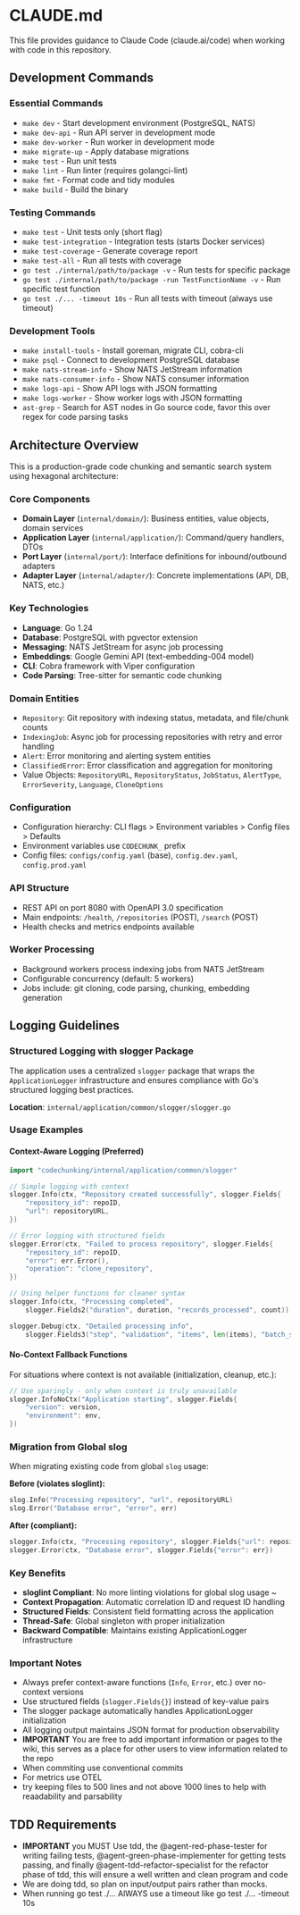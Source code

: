 # CLAUDE.md

This file provides guidance to Claude Code (claude.ai/code) when working with code in this repository.

## Development Commands

### Essential Commands
- `make dev` - Start development environment (PostgreSQL, NATS)
- `make dev-api` - Run API server in development mode
- `make dev-worker` - Run worker in development mode
- `make migrate-up` - Apply database migrations
- `make test` - Run unit tests
- `make lint` - Run linter (requires golangci-lint)
- `make fmt` - Format code and tidy modules
- `make build` - Build the binary

### Testing Commands
- `make test` - Unit tests only (short flag)
- `make test-integration` - Integration tests (starts Docker services)
- `make test-coverage` - Generate coverage report
- `make test-all` - Run all tests with coverage
- `go test ./internal/path/to/package -v` - Run tests for specific package
- `go test ./internal/path/to/package -run TestFunctionName -v` - Run specific test function
- `go test ./... -timeout 10s` - Run all tests with timeout (always use timeout)

### Development Tools
- `make install-tools` - Install goreman, migrate CLI, cobra-cli
- `make psql` - Connect to development PostgreSQL database
- `make nats-stream-info` - Show NATS JetStream information
- `make nats-consumer-info` - Show NATS consumer information
- `make logs-api` - Show API logs with JSON formatting
- `make logs-worker` - Show worker logs with JSON formatting
- `ast-grep` - Search for AST nodes in Go source code, favor this over regex for code parsing tasks

## Architecture Overview

This is a production-grade code chunking and semantic search system using hexagonal architecture:

### Core Components
- **Domain Layer** (`internal/domain/`): Business entities, value objects, domain services
- **Application Layer** (`internal/application/`): Command/query handlers, DTOs
- **Port Layer** (`internal/port/`): Interface definitions for inbound/outbound adapters
- **Adapter Layer** (`internal/adapter/`): Concrete implementations (API, DB, NATS, etc.)

### Key Technologies
- **Language**: Go 1.24
- **Database**: PostgreSQL with pgvector extension
- **Messaging**: NATS JetStream for async job processing
- **Embeddings**: Google Gemini API (text-embedding-004 model)
- **CLI**: Cobra framework with Viper configuration
- **Code Parsing**: Tree-sitter for semantic code chunking

### Domain Entities
- `Repository`: Git repository with indexing status, metadata, and file/chunk counts
- `IndexingJob`: Async job for processing repositories with retry and error handling
- `Alert`: Error monitoring and alerting system entities
- `ClassifiedError`: Error classification and aggregation for monitoring
- Value Objects: `RepositoryURL`, `RepositoryStatus`, `JobStatus`, `AlertType`, `ErrorSeverity`, `Language`, `CloneOptions`

### Configuration
- Configuration hierarchy: CLI flags > Environment variables > Config files > Defaults
- Environment variables use `CODECHUNK_` prefix
- Config files: `configs/config.yaml` (base), `config.dev.yaml`, `config.prod.yaml`

### API Structure
- REST API on port 8080 with OpenAPI 3.0 specification
- Main endpoints: `/health`, `/repositories` (POST), `/search` (POST)
- Health checks and metrics endpoints available

### Worker Processing
- Background workers process indexing jobs from NATS JetStream
- Configurable concurrency (default: 5 workers)
- Jobs include: git cloning, code parsing, chunking, embedding generation

## Logging Guidelines

### Structured Logging with slogger Package
The application uses a centralized `slogger` package that wraps the `ApplicationLogger` infrastructure and ensures compliance with Go's structured logging best practices.

**Location**: `internal/application/common/slogger/slogger.go`

### Usage Examples

#### Context-Aware Logging (Preferred)
```go
import "codechunking/internal/application/common/slogger"

// Simple logging with context
slogger.Info(ctx, "Repository created successfully", slogger.Fields{
    "repository_id": repoID,
    "url": repositoryURL,
})

// Error logging with structured fields
slogger.Error(ctx, "Failed to process repository", slogger.Fields{
    "repository_id": repoID,
    "error": err.Error(),
    "operation": "clone_repository",
})

// Using helper functions for cleaner syntax
slogger.Info(ctx, "Processing completed", 
    slogger.Fields2("duration", duration, "records_processed", count))

slogger.Debug(ctx, "Detailed processing info",
    slogger.Fields3("step", "validation", "items", len(items), "batch_size", batchSize))
```

#### No-Context Fallback Functions
For situations where context is not available (initialization, cleanup, etc.):
```go
// Use sparingly - only when context is truly unavailable
slogger.InfoNoCtx("Application starting", slogger.Fields{
    "version": version,
    "environment": env,
})
```

### Migration from Global slog
When migrating existing code from global `slog` usage:

**Before (violates sloglint):**
```go
slog.Info("Processing repository", "url", repositoryURL)
slog.Error("Database error", "error", err)
```

**After (compliant):**
```go
slogger.Info(ctx, "Processing repository", slogger.Fields{"url": repositoryURL})
slogger.Error(ctx, "Database error", slogger.Fields{"error": err})
```

### Key Benefits
- **sloglint Compliant**: No more linting violations for global slog usage  ~
- **Context Propagation**: Automatic correlation ID and request ID handling  
- **Structured Fields**: Consistent field formatting across the application
- **Thread-Safe**: Global singleton with proper initialization
- **Backward Compatible**: Maintains existing ApplicationLogger infrastructure

### Important Notes
- Always prefer context-aware functions (`Info`, `Error`, etc.) over no-context versions
- Use structured fields (`slogger.Fields{}`) instead of key-value pairs
- The slogger package automatically handles ApplicationLogger initialization
- All logging output maintains JSON format for production observability
- **IMPORTANT** You are free to add important information or pages to the wiki, this serves as a place for other users to view information related to the repo
- When commiting use conventional commits
- For metrics use OTEL
- try keeping files to 500 lines and not above 1000 lines to help with reaadability and parsability

## TDD Requirements
- **IMPORTANT** you MUST Use tdd, the @agent-red-phase-tester for writing failing tests, @agent-green-phase-implementer for getting tests passing, and finally @agent-tdd-refactor-specialist for the refactor phase of tdd, this will ensure a well written and clean program and code
- We are doing tdd, so plan on input/output pairs rather than mocks.
- When running go test ./... AlWAYS use a timeout like go test ./... -timeout 10s